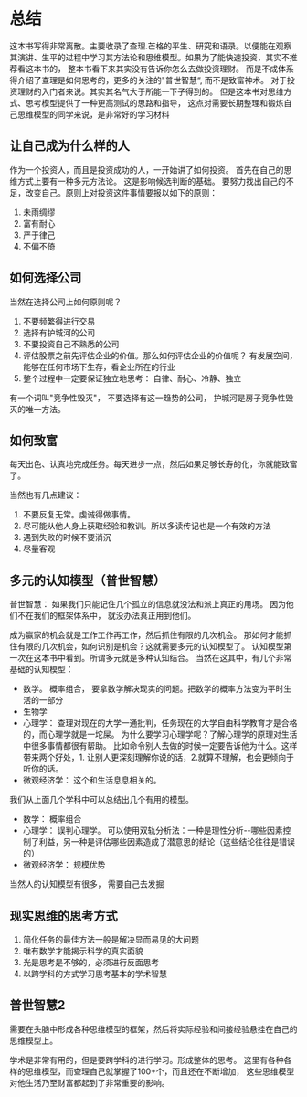 
# 总结

这本书写得非常离散。主要收录了查理.芒格的平生、研究和语录。以便能在观察其演讲、生平的过程中学习其方法论和思维模型。如果为了能快速投资，其实不推荐看这本书的， 整本书看下来其实没有告诉你怎么去做投资理财。 而是不成体系得介绍了查理是如何思考的，更多的关注的"普世智慧“, 而不是致富神术。 对于投资理财的入门者来说。其实其名气大于所能一下子得到的。 但是这本书对思维方式、思考模型提供了一种更高测试的思路和指导， 这点对需要长期整理和锻炼自己思维模型的同学来说，是非常好的学习材料


## 让自己成为什么样的人
作为一个投资人，而且是投资成功的人，一开始讲了如何投资。 首先在自己的思维方式上要有一种多元方法论。 这是影响候选判断的基础。 要努力找出自己的不足，改变自己。原则上对投资这件事情要报以如下的原则：

1. 未雨绸缪
2. 富有耐心
3. 严于律己
4. 不偏不倚


## 如何选择公司
当然在选择公司上如何原则呢？

1. 不要频繁得进行交易
2. 选择有护城河的公司
3. 不要投资自己不熟悉的公司
4. 评估股票之前先评估企业的价值。那么如何评估企业的价值呢？ 有发展空间，能够在任何市场下生存，看企业所在的行业
5. 整个过程中一定要保证独立地思考： 自律、耐心、冷静、独立

有一个词叫"竞争性毁灭"， 不要选择有这一趋势的公司， 护城河是房子竞争性毁灭的唯一方法。

## 如何致富

每天出色、认真地完成任务。每天进步一点，然后如果足够长寿的化，你就能致富了。

当然也有几点建议：

1. 不要反复无常。虔诚得做事情。
2. 尽可能从他人身上获取经验和教训。所以多读传记也是一个有效的方法
3. 遇到失败的时候不要消沉
4. 尽量客观

## 多元的认知模型（普世智慧）
普世智慧： 如果我们只能记住几个孤立的信息就没法和派上真正的用场。 因为他们不在我们的框架体系中， 就没办法真正用到他们。

成为赢家的机会就是工作工作再工作，然后抓住有限的几次机会。 那如何才能抓住有限的几次机会，如何识别是机会？这就需要多元的认知模型了。 认知模型第一次在这本书中看到。所谓多元就是多种认知结合。 当然在这其中，有几个非常基础的认知模型：

- 数学。 概率组合， 要拿数学解决现实的问题。把数学的概率方法变为平时生活的一部分
- 生物学
- 心理学： 查理对现在的大学一通批判，任务现在的大学自由科学教育才是合格的，而心理学就是一坨屎。 为什么要学习心理学呢？了解心理学的原理对生活中很多事情都很有帮助。 比如命令别人去做的时候一定要告诉他为什么。这样带来两个好处，1. 让别人更深刻理解你说的话，2.就算不理解，也会更倾向于听你的话。
- 微观经济学： 这个和生活息息相关的。

我们从上面几个学科中可以总结出几个有用的模型。

-  数学： 概率组合
- 心理学： 误判心理学。 可以使用双轨分析法：一种是理性分析--哪些因素控制了利益，另一种是评估哪些因素造成了潜意思的结论（这些结论往往是错误的）
- 微观经济学： 规模优势

当然人的认知模型有很多， 需要自己去发掘  

## 现实思维的思考方式
1. 简化任务的最佳方法一般是解决显而易见的大问题
2. 唯有数学才能揭示科学的真实面貌
3. 光是思考是不够的，必须进行反面思考
4. 以跨学科的方式学习思考基本的学术智慧

## 普世智慧2
需要在头脑中形成各种思维模型的框架，然后将实际经验和间接经验悬挂在自己的思维模型上。

学术是非常有用的，但是要跨学科的进行学习。形成整体的思考。 这里有各种各样的思维模型，而查理自己就掌握了100+个，而且还在不断增加， 这些思维模型对他生活乃至财富都起到了非常重要的影响。
